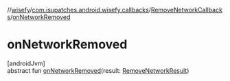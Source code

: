 //[wisefy](../../../index.md)/[com.isupatches.android.wisefy.callbacks](../index.md)/[RemoveNetworkCallbacks](index.md)/[onNetworkRemoved](on-network-removed.md)

# onNetworkRemoved

[androidJvm]\
abstract fun [onNetworkRemoved](on-network-removed.md)(result: [RemoveNetworkResult](../../com.isupatches.android.wisefy.removenetwork.entities/-remove-network-result/index.md))
